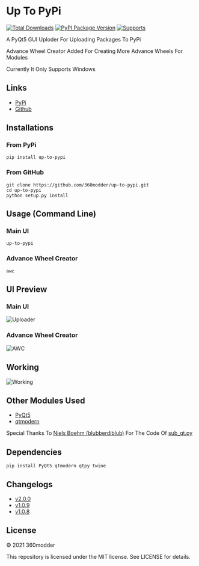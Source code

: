 # Up To PyPi

[![Total Downloads](https://pepy.tech/badge/up-to-pypi)](https://pypi.org/project/up-to-pypi/)
[![PyPI Package Version](https://badge.fury.io/py/up-to-pypi.svg)](https://pypi.org/project/up-to-pypi/)
[![Supports](https://img.shields.io/badge/supports-windows-blue.svg)](https://github.com/360modder/up-to-pypi/blob/main/up_to_pypi/main.pyw)

A PyQt5 GUI Uploder For Uploading Packages To PyPi

Advance Wheel Creator Added For Creating More Advance Wheels For Modules

Currently It Only Supports Windows

## Links

- [PyPi](https://pypi.org/project/up-to-pypi/ "up-to-pypi PyPi Homepage")
- [Github](https://github.com/360modder/up-to-pypi/ "up-to-pypi Github Homepage")

## Installations

### From PyPi

```pip install up-to-pypi```

### From GitHub

```
git clone https://github.com/360modder/up-to-pypi.git
cd up-to-pypi
python setup.py install
```

## Usage (Command Line)

### Main UI

```up-to-pypi```

### Advance Wheel Creator

```awc```

## UI Preview

### Main UI

![Uploader](https://raw.githubusercontent.com/360modder/up-to-pypi/main/preview/preview_image6.jpg)

### Advance Wheel Creator

![AWC](https://raw.githubusercontent.com/360modder/up-to-pypi/main/preview/preview_image7.jpg)

## Working

![Working](https://raw.githubusercontent.com/360modder/up-to-pypi/main/preview/preview_image5.gif)

## Other Modules Used
- [PyQt5](https://pypi.org/project/PyQt5/ "PyQt5 PyPi Homepage")
- [qtmodern](https://pypi.org/project/qtmodern/ "qtmodern PyPi Homepage")

Special Thanks To [Niels Boehm (blubberdiblub)](https://gist.github.com/blubberdiblub) For The Code Of [sub_qt.py](https://gist.github.com/blubberdiblub/007bb92991d01ad29877931f75260b39)

## Dependencies

```
pip install PyQt5 qtmodern qtpy twine
```

## Changelogs

- [v2.0.0](https://github.com/360modder/up-to-pypi/releases/tag/v2.0.0)
- [v1.0.9](https://github.com/360modder/up-to-pypi/releases/tag/v1.0.9)
- [v1.0.8](https://github.com/360modder/up-to-pypi/releases/tag/v1.0.8)

## License

© 2021 360modder

This repository is licensed under the MIT license. See LICENSE for details.
